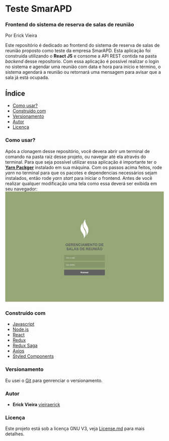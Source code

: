 # Teste SmarAPD
### Frontend do sistema de reserva de salas de reunião
Por Erick Vieira

Este repositório é dedicado ao frontend do sistema de reserva de salas de reunião proposto como teste da empresa SmarAPD.
Esta aplicação foi construída utilizando o **React JS** e consome a API REST contida na pasta *backend* desse reposítorio. Com essa aplicação é possível realizar o login no sistema e agendar uma reunião com data e hora para início e término, o sistema agendará a reunião ou retornará uma mensagem para avisar que a sala já está ocupada.

## Índice

<!--ts-->

* [Como usar?](#como-usar?)
* [Construído com](#construído-com)
* [Versionamento](#versionamento)
* [Autor](#autor)
* [Licença](#licença)

<!--te-->

### Como usar?

Após a clonagem desse repositório, você devera abrir um terminal de comando na pasta raiz desse projeto, ou navegar até ela através do terminal.
Para que seja possível utilizar essa aplicação é importante ter o [**Yarn Packger**](https://yarnpkg.com/) instalado em sua máquina.
Com os passos acima feitos, rode *yarn* no terminal para que os pacotes e dependencias necessários sejam instalados, então rode *yarn start* para iniciar o frontend.
Antes de você realizar qualquer modificação uma tela como essa deverá ser exibida em seu navegador:
![login](./gitImages/login.png)

### Construído com

* [Javascript](https://www.javascript.com/)
* [Node.js](https://nodejs.org/en/)
* [React](https://pt-br.reactjs.org/)
* [Redux](https://redux.js.org/)
* [Redux Saga](https://github.com/redux-saga/redux-saga)
* [Axios](https://github.com/axios/axios)
* [Styled Components](https://styled-components.com/)

### Versionamento
Eu usei o [Git](https://git-scm.com/) para genrenciar o versionamento.

### Autor

* **Erick Vieira** [vieiraerick](https://github.com/vieiraerick)

### Licença

Este projeto está sob a licença GNU V3, veja [License.md](LICENSE) para mais detalhes.
